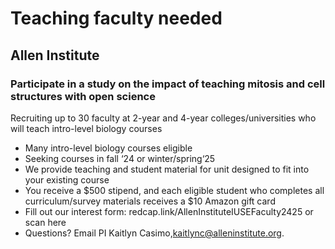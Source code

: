 # Teaching faculty needed
## Allen Institute
### Participate in a study on the impact of teaching mitosis and cell structures with open science

Recruiting up to 30 faculty at 2-year and 4-year colleges/universities who will teach intro-level biology courses
- Many intro-level biology courses eligible
- Seeking courses in fall ‘24 or winter/spring‘25
- We provide teaching and student material for unit designed to fit into your existing course
- You receive a $500 stipend, and each eligible student who completes all curriculum/survey materials receives a $10 Amazon gift card
- Fill out our interest form: redcap.link/AllenInstituteIUSEFaculty2425 or scan here
- Questions? Email PI Kaitlyn Casimo,kaitlync@alleninstitute.org.
